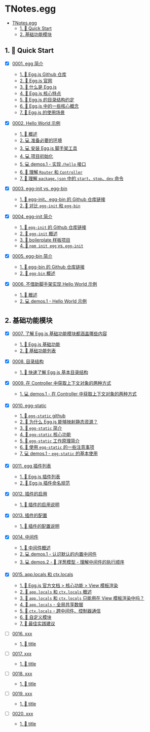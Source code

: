 # TNotes.egg

<!-- region:toc -->
- [TNotes.egg](#tnotesegg)
  - [1. 🚀 Quick Start](#1--quick-start)
  - [2. 基础功能模块](#2-基础功能模块)
<!-- endregion:toc -->

## 1. 🚀 Quick Start

- [x] [0001. egg 简介](https://github.com/Tdahuyou/TNotes.egg/tree/main/notes/0001.%20egg%20%E7%AE%80%E4%BB%8B/README.md) <!-- [locale](./notes/0001.%20egg%20%E7%AE%80%E4%BB%8B/README.md) -->  
  - [1. 🔗 Egg.js Github 仓库](https://github.com/Tdahuyou/TNotes.egg/tree/main/notes/0001.%20egg%20%E7%AE%80%E4%BB%8B/README.md#1--eggjs-github-仓库)
  - [2. 🔗 Egg.js 官网](https://github.com/Tdahuyou/TNotes.egg/tree/main/notes/0001.%20egg%20%E7%AE%80%E4%BB%8B/README.md#2--eggjs-官网)
  - [3. 📒 什么是 Egg.js](https://github.com/Tdahuyou/TNotes.egg/tree/main/notes/0001.%20egg%20%E7%AE%80%E4%BB%8B/README.md#3--什么是-eggjs)
  - [4. 📒 Egg.js 核心特点](https://github.com/Tdahuyou/TNotes.egg/tree/main/notes/0001.%20egg%20%E7%AE%80%E4%BB%8B/README.md#4--eggjs-核心特点)
  - [5. 📒 Egg.js 的目录结构约定](https://github.com/Tdahuyou/TNotes.egg/tree/main/notes/0001.%20egg%20%E7%AE%80%E4%BB%8B/README.md#5--eggjs-的目录结构约定)
  - [6. 📒 Egg.js 中的一些核心概念](https://github.com/Tdahuyou/TNotes.egg/tree/main/notes/0001.%20egg%20%E7%AE%80%E4%BB%8B/README.md#6--eggjs-中的一些核心概念)
  - [7. 📒 Egg.js 的使用场景](https://github.com/Tdahuyou/TNotes.egg/tree/main/notes/0001.%20egg%20%E7%AE%80%E4%BB%8B/README.md#7--eggjs-的使用场景)
  

- [x] [0002. Hello World 示例](https://github.com/Tdahuyou/TNotes.egg/tree/main/notes/0002.%20Hello%20World%20%E7%A4%BA%E4%BE%8B/README.md) <!-- [locale](./notes/0002.%20Hello%20World%20%E7%A4%BA%E4%BE%8B/README.md) -->  
  - [1. 📒 概述](https://github.com/Tdahuyou/TNotes.egg/tree/main/notes/0002.%20Hello%20World%20%E7%A4%BA%E4%BE%8B/README.md#1--概述)
  - [2. 💻 准备必要的环境](https://github.com/Tdahuyou/TNotes.egg/tree/main/notes/0002.%20Hello%20World%20%E7%A4%BA%E4%BE%8B/README.md#2--准备必要的环境)
  - [3. 💻 安装 Egg.js 脚手架工具](https://github.com/Tdahuyou/TNotes.egg/tree/main/notes/0002.%20Hello%20World%20%E7%A4%BA%E4%BE%8B/README.md#3--安装-eggjs-脚手架工具)
  - [4. 💻 项目初始化](https://github.com/Tdahuyou/TNotes.egg/tree/main/notes/0002.%20Hello%20World%20%E7%A4%BA%E4%BE%8B/README.md#4--项目初始化)
  - [5. 💻 demos.1 - 实现 `/hello` 接口](https://github.com/Tdahuyou/TNotes.egg/tree/main/notes/0002.%20Hello%20World%20%E7%A4%BA%E4%BE%8B/README.md#5--demos1---实现-hello-接口)
  - [6. 📒 理解 `Router` 和 `Controller`](https://github.com/Tdahuyou/TNotes.egg/tree/main/notes/0002.%20Hello%20World%20%E7%A4%BA%E4%BE%8B/README.md#6--理解-router-和-controller)
  - [7. 📒 理解 `package.json` 中的 `start`、`stop`、`dev` 命令](https://github.com/Tdahuyou/TNotes.egg/tree/main/notes/0002.%20Hello%20World%20%E7%A4%BA%E4%BE%8B/README.md#7--理解-packagejson-中的-startstopdev-命令)
  

- [x] [0003. egg-init vs. egg-bin](https://github.com/Tdahuyou/TNotes.egg/tree/main/notes/0003.%20egg-init%20vs.%20egg-bin/README.md) <!-- [locale](./notes/0003.%20egg-init%20vs.%20egg-bin/README.md) -->  
  - [1. 🔗 egg-init、egg-bin 的 Github 仓库链接](https://github.com/Tdahuyou/TNotes.egg/tree/main/notes/0003.%20egg-init%20vs.%20egg-bin/README.md#1--egg-initegg-bin-的-github-仓库链接)
  - [2. 📒 对比 `egg-init` 和 `egg-bin`](https://github.com/Tdahuyou/TNotes.egg/tree/main/notes/0003.%20egg-init%20vs.%20egg-bin/README.md#2--对比-egg-init-和-egg-bin)
  

- [x] [0004. egg-init 简介](https://github.com/Tdahuyou/TNotes.egg/tree/main/notes/0004.%20egg-init%20%E7%AE%80%E4%BB%8B/README.md) <!-- [locale](./notes/0004.%20egg-init%20%E7%AE%80%E4%BB%8B/README.md) -->  
  - [1. 🔗 `egg-init` 的 Github 仓库链接](https://github.com/Tdahuyou/TNotes.egg/tree/main/notes/0004.%20egg-init%20%E7%AE%80%E4%BB%8B/README.md#1--egg-init-的-github-仓库链接)
  - [2. 📒 `egg-init` 概述](https://github.com/Tdahuyou/TNotes.egg/tree/main/notes/0004.%20egg-init%20%E7%AE%80%E4%BB%8B/README.md#2--egg-init-概述)
  - [3. 📒 boilerplate 样板项目](https://github.com/Tdahuyou/TNotes.egg/tree/main/notes/0004.%20egg-init%20%E7%AE%80%E4%BB%8B/README.md#3--boilerplate-样板项目)
  - [4. 📒 `npm init egg` vs. `egg-init`](https://github.com/Tdahuyou/TNotes.egg/tree/main/notes/0004.%20egg-init%20%E7%AE%80%E4%BB%8B/README.md#4--npm-init-egg-vs-egg-init)
  

- [x] [0005. egg-bin 简介](https://github.com/Tdahuyou/TNotes.egg/tree/main/notes/0005.%20egg-bin%20%E7%AE%80%E4%BB%8B/README.md) <!-- [locale](./notes/0005.%20egg-bin%20%E7%AE%80%E4%BB%8B/README.md) -->  
  - [1. 🔗 egg-bin 的 Github 仓库链接](https://github.com/Tdahuyou/TNotes.egg/tree/main/notes/0005.%20egg-bin%20%E7%AE%80%E4%BB%8B/README.md#1--egg-bin-的-github-仓库链接)
  - [2. 📒 `egg-bin` 概述](https://github.com/Tdahuyou/TNotes.egg/tree/main/notes/0005.%20egg-bin%20%E7%AE%80%E4%BB%8B/README.md#2--egg-bin-概述)
  

- [x] [0006. 不借助脚手架实现 Hello World 示例](https://github.com/Tdahuyou/TNotes.egg/tree/main/notes/0006.%20%E4%B8%8D%E5%80%9F%E5%8A%A9%E8%84%9A%E6%89%8B%E6%9E%B6%E5%AE%9E%E7%8E%B0%20Hello%20World%20%E7%A4%BA%E4%BE%8B/README.md) <!-- [locale](./notes/0006.%20%E4%B8%8D%E5%80%9F%E5%8A%A9%E8%84%9A%E6%89%8B%E6%9E%B6%E5%AE%9E%E7%8E%B0%20Hello%20World%20%E7%A4%BA%E4%BE%8B/README.md) -->  
  - [1. 📒 概述](https://github.com/Tdahuyou/TNotes.egg/tree/main/notes/0006.%20%E4%B8%8D%E5%80%9F%E5%8A%A9%E8%84%9A%E6%89%8B%E6%9E%B6%E5%AE%9E%E7%8E%B0%20Hello%20World%20%E7%A4%BA%E4%BE%8B/README.md#1--概述)
  - [2. 💻 demos.1 - Hello World 示例](https://github.com/Tdahuyou/TNotes.egg/tree/main/notes/0006.%20%E4%B8%8D%E5%80%9F%E5%8A%A9%E8%84%9A%E6%89%8B%E6%9E%B6%E5%AE%9E%E7%8E%B0%20Hello%20World%20%E7%A4%BA%E4%BE%8B/README.md#2--demos1---hello-world-示例)
  

## 2. 基础功能模块

- [x] [0007. 了解 Egg.js 基础功能模块都涵盖哪些内容](https://github.com/Tdahuyou/TNotes.egg/tree/main/notes/0007.%20%E4%BA%86%E8%A7%A3%20Egg.js%20%E5%9F%BA%E7%A1%80%E5%8A%9F%E8%83%BD%E6%A8%A1%E5%9D%97%E9%83%BD%E6%B6%B5%E7%9B%96%E5%93%AA%E4%BA%9B%E5%86%85%E5%AE%B9/README.md) <!-- [locale](./notes/0007.%20%E4%BA%86%E8%A7%A3%20Egg.js%20%E5%9F%BA%E7%A1%80%E5%8A%9F%E8%83%BD%E6%A8%A1%E5%9D%97%E9%83%BD%E6%B6%B5%E7%9B%96%E5%93%AA%E4%BA%9B%E5%86%85%E5%AE%B9/README.md) -->  
  - [1. 🔗 Egg.js 基础功能](https://github.com/Tdahuyou/TNotes.egg/tree/main/notes/0007.%20%E4%BA%86%E8%A7%A3%20Egg.js%20%E5%9F%BA%E7%A1%80%E5%8A%9F%E8%83%BD%E6%A8%A1%E5%9D%97%E9%83%BD%E6%B6%B5%E7%9B%96%E5%93%AA%E4%BA%9B%E5%86%85%E5%AE%B9/README.md#1--eggjs-基础功能)
  - [2. 📒 基础功能列表](https://github.com/Tdahuyou/TNotes.egg/tree/main/notes/0007.%20%E4%BA%86%E8%A7%A3%20Egg.js%20%E5%9F%BA%E7%A1%80%E5%8A%9F%E8%83%BD%E6%A8%A1%E5%9D%97%E9%83%BD%E6%B6%B5%E7%9B%96%E5%93%AA%E4%BA%9B%E5%86%85%E5%AE%B9/README.md#2--基础功能列表)
  

- [x] [0008. 目录结构](https://github.com/Tdahuyou/TNotes.egg/tree/main/notes/0008.%20%E7%9B%AE%E5%BD%95%E7%BB%93%E6%9E%84/README.md) <!-- [locale](./notes/0008.%20%E7%9B%AE%E5%BD%95%E7%BB%93%E6%9E%84/README.md) -->  
  - [1. 📒 快速了解 Egg.js 基本目录结构](https://github.com/Tdahuyou/TNotes.egg/tree/main/notes/0008.%20%E7%9B%AE%E5%BD%95%E7%BB%93%E6%9E%84/README.md#1--快速了解-eggjs-基本目录结构)
  

- [x] [0009. 在 Controller 中获取上下文对象的两种方式](https://github.com/Tdahuyou/TNotes.egg/tree/main/notes/0009.%20%E5%9C%A8%20Controller%20%E4%B8%AD%E8%8E%B7%E5%8F%96%E4%B8%8A%E4%B8%8B%E6%96%87%E5%AF%B9%E8%B1%A1%E7%9A%84%E4%B8%A4%E7%A7%8D%E6%96%B9%E5%BC%8F/README.md) <!-- [locale](./notes/0009.%20%E5%9C%A8%20Controller%20%E4%B8%AD%E8%8E%B7%E5%8F%96%E4%B8%8A%E4%B8%8B%E6%96%87%E5%AF%B9%E8%B1%A1%E7%9A%84%E4%B8%A4%E7%A7%8D%E6%96%B9%E5%BC%8F/README.md) -->  
  - [1. 💻 demos.1 - 在 Controller 中获取上下文对象的两种方式](https://github.com/Tdahuyou/TNotes.egg/tree/main/notes/0009.%20%E5%9C%A8%20Controller%20%E4%B8%AD%E8%8E%B7%E5%8F%96%E4%B8%8A%E4%B8%8B%E6%96%87%E5%AF%B9%E8%B1%A1%E7%9A%84%E4%B8%A4%E7%A7%8D%E6%96%B9%E5%BC%8F/README.md#1--demos1---在-controller-中获取上下文对象的两种方式)
  

- [x] [0010. egg-static](https://github.com/Tdahuyou/TNotes.egg/tree/main/notes/0010.%20egg-static/README.md) <!-- [locale](./notes/0010.%20egg-static/README.md) -->  
  - [1. 🔗 `egg-static` github](https://github.com/Tdahuyou/TNotes.egg/tree/main/notes/0010.%20egg-static/README.md#1--egg-static-github)
  - [2. 🤔 为什么 Egg.js 能够映射静态资源？](https://github.com/Tdahuyou/TNotes.egg/tree/main/notes/0010.%20egg-static/README.md#2--为什么-eggjs-能够映射静态资源)
  - [3. 📒 `egg-static` 简介](https://github.com/Tdahuyou/TNotes.egg/tree/main/notes/0010.%20egg-static/README.md#3--egg-static-简介)
  - [4. 📒 `egg-static` 核心功能](https://github.com/Tdahuyou/TNotes.egg/tree/main/notes/0010.%20egg-static/README.md#4--egg-static-核心功能)
  - [5. 📒 `egg-static` 工作原理简介](https://github.com/Tdahuyou/TNotes.egg/tree/main/notes/0010.%20egg-static/README.md#5--egg-static-工作原理简介)
  - [6. 📒 使用 `egg-static` 的一些注意事项](https://github.com/Tdahuyou/TNotes.egg/tree/main/notes/0010.%20egg-static/README.md#6--使用-egg-static-的一些注意事项)
  - [7. 💻 demos.1 - `egg-static` 的基本使用](https://github.com/Tdahuyou/TNotes.egg/tree/main/notes/0010.%20egg-static/README.md#7--demos1---egg-static-的基本使用)
  

- [x] [0011. egg 插件列表](https://github.com/Tdahuyou/TNotes.egg/tree/main/notes/0011.%20egg%20%E6%8F%92%E4%BB%B6%E5%88%97%E8%A1%A8/README.md) <!-- [locale](./notes/0011.%20egg%20%E6%8F%92%E4%BB%B6%E5%88%97%E8%A1%A8/README.md) -->  
  - [1. 🔗 Egg.js 插件列表](https://github.com/Tdahuyou/TNotes.egg/tree/main/notes/0011.%20egg%20%E6%8F%92%E4%BB%B6%E5%88%97%E8%A1%A8/README.md#1--eggjs-插件列表)
  - [2. 📒 Egg.js 插件命名规范](https://github.com/Tdahuyou/TNotes.egg/tree/main/notes/0011.%20egg%20%E6%8F%92%E4%BB%B6%E5%88%97%E8%A1%A8/README.md#2--eggjs-插件命名规范)
  

- [x] [0012. 插件的启用](https://github.com/Tdahuyou/TNotes.egg/tree/main/notes/0012.%20%E6%8F%92%E4%BB%B6%E7%9A%84%E5%90%AF%E7%94%A8/README.md) <!-- [locale](./notes/0012.%20%E6%8F%92%E4%BB%B6%E7%9A%84%E5%90%AF%E7%94%A8/README.md) -->  
  - [1. 📒 插件的启用说明](https://github.com/Tdahuyou/TNotes.egg/tree/main/notes/0012.%20%E6%8F%92%E4%BB%B6%E7%9A%84%E5%90%AF%E7%94%A8/README.md#1--插件的启用说明)
  

- [x] [0013. 插件的配置](https://github.com/Tdahuyou/TNotes.egg/tree/main/notes/0013.%20%E6%8F%92%E4%BB%B6%E7%9A%84%E9%85%8D%E7%BD%AE/README.md) <!-- [locale](./notes/0013.%20%E6%8F%92%E4%BB%B6%E7%9A%84%E9%85%8D%E7%BD%AE/README.md) -->  
  - [1. 📒 插件的配置说明](https://github.com/Tdahuyou/TNotes.egg/tree/main/notes/0013.%20%E6%8F%92%E4%BB%B6%E7%9A%84%E9%85%8D%E7%BD%AE/README.md#1--插件的配置说明)
  

- [x] [0014. 中间件](https://github.com/Tdahuyou/TNotes.egg/tree/main/notes/0014.%20%E4%B8%AD%E9%97%B4%E4%BB%B6/README.md) <!-- [locale](./notes/0014.%20%E4%B8%AD%E9%97%B4%E4%BB%B6/README.md) -->  
  - [1. 📒 中间件概述](https://github.com/Tdahuyou/TNotes.egg/tree/main/notes/0014.%20%E4%B8%AD%E9%97%B4%E4%BB%B6/README.md#1--中间件概述)
  - [2. 💻 demos.1 - 认识默认的内置中间件](https://github.com/Tdahuyou/TNotes.egg/tree/main/notes/0014.%20%E4%B8%AD%E9%97%B4%E4%BB%B6/README.md#2--demos1---认识默认的内置中间件)
  - [3. 💻 demos.2 - 🧅 洋葱模型 - 理解中间件的执行顺序](https://github.com/Tdahuyou/TNotes.egg/tree/main/notes/0014.%20%E4%B8%AD%E9%97%B4%E4%BB%B6/README.md#3--demos2----洋葱模型---理解中间件的执行顺序)
  

- [x] [0015. app.locals 和 ctx.locals](https://github.com/Tdahuyou/TNotes.egg/tree/main/notes/0015.%20app.locals%20%E5%92%8C%20ctx.locals/README.md) <!-- [locale](./notes/0015.%20app.locals%20%E5%92%8C%20ctx.locals/README.md) -->  
  - [1. 🔗 Egg.js 官方文档 > 核心功能 > View 模板渲染](https://github.com/Tdahuyou/TNotes.egg/tree/main/notes/0015.%20app.locals%20%E5%92%8C%20ctx.locals/README.md#1--eggjs-官方文档--核心功能--view-模板渲染)
  - [2. 📒 `app.locals` 和 `ctx.locals` 概述](https://github.com/Tdahuyou/TNotes.egg/tree/main/notes/0015.%20app.locals%20%E5%92%8C%20ctx.locals/README.md#2--applocals-和-ctxlocals-概述)
  - [3. 🤔 `app.locals` 和 `ctx.locals` 只能用在 View 模板渲染中吗？](https://github.com/Tdahuyou/TNotes.egg/tree/main/notes/0015.%20app.locals%20%E5%92%8C%20ctx.locals/README.md#3--applocals-和-ctxlocals-只能用在-view-模板渲染中吗)
  - [4. 📒 `app.locals` - 全局共享数据](https://github.com/Tdahuyou/TNotes.egg/tree/main/notes/0015.%20app.locals%20%E5%92%8C%20ctx.locals/README.md#4--applocals---全局共享数据)
  - [5. 📒 `ctx.locals` - 跨中间件、控制器通信](https://github.com/Tdahuyou/TNotes.egg/tree/main/notes/0015.%20app.locals%20%E5%92%8C%20ctx.locals/README.md#5--ctxlocals---跨中间件控制器通信)
  - [6. 📒 自定义模块](https://github.com/Tdahuyou/TNotes.egg/tree/main/notes/0015.%20app.locals%20%E5%92%8C%20ctx.locals/README.md#6--自定义模块)
  - [7. 📒 最佳实践建议](https://github.com/Tdahuyou/TNotes.egg/tree/main/notes/0015.%20app.locals%20%E5%92%8C%20ctx.locals/README.md#7--最佳实践建议)
  

- [ ] [0016. xxx](https://github.com/Tdahuyou/TNotes.egg/tree/main/notes/0016.%20xxx/README.md) <!-- [locale](./notes/0016.%20xxx/README.md) -->  
  - [1. 📒 title](https://github.com/Tdahuyou/TNotes.egg/tree/main/notes/0016.%20xxx/README.md#1--title)
  

- [ ] [0017. xxx](https://github.com/Tdahuyou/TNotes.egg/tree/main/notes/0017.%20xxx/README.md) <!-- [locale](./notes/0017.%20xxx/README.md) -->  
  - [1. 📒 title](https://github.com/Tdahuyou/TNotes.egg/tree/main/notes/0017.%20xxx/README.md#1--title)
  

- [ ] [0018. xxx](https://github.com/Tdahuyou/TNotes.egg/tree/main/notes/0018.%20xxx/README.md) <!-- [locale](./notes/0018.%20xxx/README.md) -->  
  - [1. 📒 title](https://github.com/Tdahuyou/TNotes.egg/tree/main/notes/0018.%20xxx/README.md#1--title)
  

- [ ] [0019. xxx](https://github.com/Tdahuyou/TNotes.egg/tree/main/notes/0019.%20xxx/README.md) <!-- [locale](./notes/0019.%20xxx/README.md) -->  
  - [1. 📒 title](https://github.com/Tdahuyou/TNotes.egg/tree/main/notes/0019.%20xxx/README.md#1--title)
  

- [ ] [0020. xxx](https://github.com/Tdahuyou/TNotes.egg/tree/main/notes/0020.%20xxx/README.md) <!-- [locale](./notes/0020.%20xxx/README.md) -->  
  - [1. 📒 title](https://github.com/Tdahuyou/TNotes.egg/tree/main/notes/0020.%20xxx/README.md#1--title)
  
